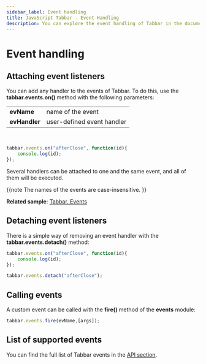 ```yaml
---
sidebar_label: Event handling
title: JavaScript Tabbar - Event Handling 
description: You can explore the event handling of Tabbar in the documentation of the DHTMLX JavaScript UI library. Browse developer guides and API reference, try out code examples and live demos, and download a free 30-day evaluation version of DHTMLX Suite.
---
```


# Event handling

## Attaching event listeners

You can add any handler to the events of Tabbar. To do this, use the **tabbar.events.on()** method with the following parameters:

<table>
    <tbody>
        <tr>
            <td><b>evName</b></td>
            <td>name of the event</td>
        </tr>
        <tr>
            <td><b>evHandler</b></td>
            <td>user-defined event handler</td>
        </tr>
    </tbody>
</table>
<br/>

~~~js
tabbar.events.on("afterClose", function(id){
    console.log(id);
});
~~~

Several handlers can be attached to one and the same event, and all of them will be executed.

{{note  The names of the events are case-insensitive. }}

**Related sample**: [Tabbar. Events](https://snippet.dhtmlx.com/dld2qo1m)

## Detaching event listeners

There is a simple way of removing an event handler with the **tabbar.events.detach()** method:

~~~js
tabbar.events.on("afterClose", function(id){
    console.log(id);
});

tabbar.events.detach("afterClose"); 
~~~

## Calling events

A custom event can be called with the **fire()** method of the **events** module:

~~~js
tabbar.events.fire(evName,[args]);
~~~

## List of supported events

You can find the full list of Tabbar events in the [API section](tabbar/api/api_overview.md#events).
